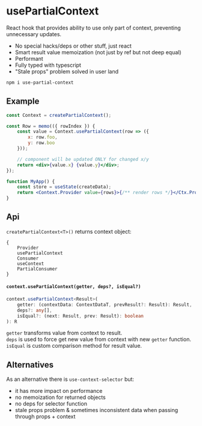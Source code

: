 # usePartialContext

React hook that provides ability to use only part of context, preventing unnecessary updates.

-   No special hacks/deps or other stuff, just react
-   Smart result value memoization (not just by ref but not deep equal)
-   Performant
-   Fully typed with typescript
-   "Stale props" problem solved in user land

```sh
npm i use-partial-context
```

## Example

```jsx
const Context = createPartialContext();

const Row = memo(({ rowIndex }) {
    const value = Context.usePartialContext(row => ({
        x: row.foo,
        y: row.boo
    }));

    // component will be updated ONLY for changed x/y
    return <div>{value.x} {value.y}</div>;
});

function MyApp() {
    const store = useState(createData);
    return <Context.Provider value={rows}>{/** render rows */}</Ctx.Provider>;
}
```

## Api

`createPartialContext<T>()` returns context object:

```
{
    Provider
    usePartialContext
    Consumer
    useContext
    PartialConsumer
}
```

#### `context.usePartialContext(getter, deps?, isEqual?)`

```ts
context.usePartialContext<Result>(
    getter: (contextData: ContextDataT, prevResult?: Result): Result,
    deps?: any[],
    isEqual?: (next: Result, prev: Result): boolean
): R
```

`getter` transforms value from context to result.  
`deps` is used to force get new value from context with new `getter` function.  
`isEqual` is custom comparison method for result value.

## Alternatives

As an alternative there is `use-context-selector` but:

-   it has more impact on performance
-   no memoization for returned objects
-   no deps for selector function
-   stale props problem & sometimes inconsistent data when passing through props + context
